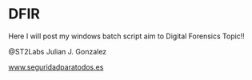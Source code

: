 # DFIR
Here I will post my windows batch script aim to Digital Forensics Topic!!

@ST2Labs
Julian J. Gonzalez

www.seguridadparatodos.es

